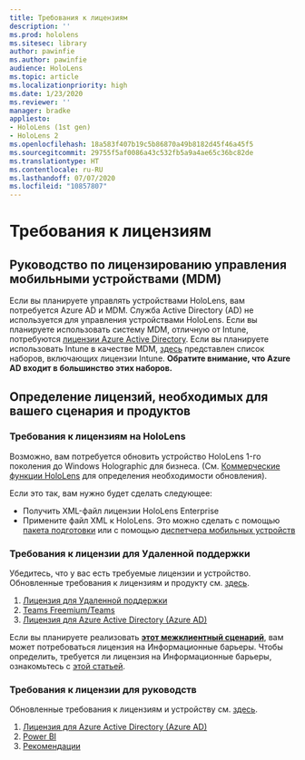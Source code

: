 ```yaml
---
title: Требования к лицензиям
description: ''
ms.prod: hololens
ms.sitesec: library
author: pawinfie
ms.author: pawinfie
audience: HoloLens
ms.topic: article
ms.localizationpriority: high
ms.date: 1/23/2020
ms.reviewer: ''
manager: bradke
appliesto:
- HoloLens (1st gen)
- HoloLens 2
ms.openlocfilehash: 18a583f407b19c5b86870a49b8182d45f46a45f5
ms.sourcegitcommit: 29755f5af0086a43c532fb5a9a4ae65c36bc82de
ms.translationtype: HT
ms.contentlocale: ru-RU
ms.lasthandoff: 07/07/2020
ms.locfileid: "10857807"
---
```

# Требования к лицензиям

## Руководство по лицензированию управления мобильными устройствами (MDM)

Если вы планируете управлять устройствами HoloLens, вам потребуется Azure AD и MDM. Служба Active Directory (AD) не используется для управления устройствами HoloLens.
Если вы планируете использовать систему MDM, отличную от Intune, потребуются [лицензии Azure Active Directory](https://docs.microsoft.com/azure/active-directory/fundamentals/active-directory-whatis).
Если вы планируете использовать Intune в качестве MDM, [здесь](https://docs.microsoft.com/intune/fundamentals/licenses) представлен список наборов, включающих лицензии Intune. **Обратите внимание, что Azure AD входит в большинство этих наборов.**

## Определение лицензий, необходимых для вашего сценария и продуктов

### Требования к лицензиям на HoloLens

Возможно, вам потребуется обновить устройство HoloLens 1-го поколения до Windows Holographic для бизнеса. (См. [Коммерческие функции HoloLens](holoLens-commercial-features.md#feature-comparison-between-editions) для определения необходимости обновления).

 Если это так, вам нужно будет сделать следующее:

- Получить XML-файл лицензии HoloLens Enterprise
- Примените файл XML к HoloLens. Это можно сделать с помощью [пакета подготовки](hololens-provisioning.md) или с помощью [диспетчера мобильных устройств](https://docs.microsoft.com/intune/configuration/holographic-upgrade)

### Требования к лицензии для Удаленной поддержки

Убедитесь, что у вас есть требуемые лицензии и устройство. Обновленные требования к лицензиям и продукту см. [здесь](https://docs.microsoft.com/dynamics365/mixed-reality/remote-assist/requirements).

1. [Лицензия для Удаленной поддержки](https://docs.microsoft.com/dynamics365/mixed-reality/remote-assist/buy-and-deploy-remote-assist)
1. [Teams Freemium/Teams](https://products.office.com/microsoft-teams/free)
1. [Лицензия для Azure Active Directory (Azure AD)](https://docs.microsoft.com/azure/active-directory/fundamentals/active-directory-whatis)

Если вы планируете реализовать **[этот межклиентный сценарий](https://docs.microsoft.com/dynamics365/mixed-reality/remote-assist/cross-tenant-overview#scenario-2-leasing-services-to-other-tenants)**, вам может потребоваться лицензия на Информационные барьеры. Чтобы определить, требуется ли лицензия на Информационные барьеры, ознакомьтесь с [этой статьей](https://docs.microsoft.com/dynamics365/mixed-reality/remote-assist/cross-tenant-licensing-implementation#step-1-determine-if-information-barriers-are-necessary).

### Требования к лицензии для руководств

Обновленные требования к лицензиям и устройству см. [здесь](https://docs.microsoft.com/dynamics365/mixed-reality/guides/requirements).

1. [Лицензия для Azure Active Directory (Azure AD)](https://docs.microsoft.com/azure/active-directory/fundamentals/active-directory-whatis)
1. [Power BI](https://powerbi.microsoft.com/desktop/)
1. [Рекомендации](https://docs.microsoft.com/dynamics365/mixed-reality/guides/setup)
